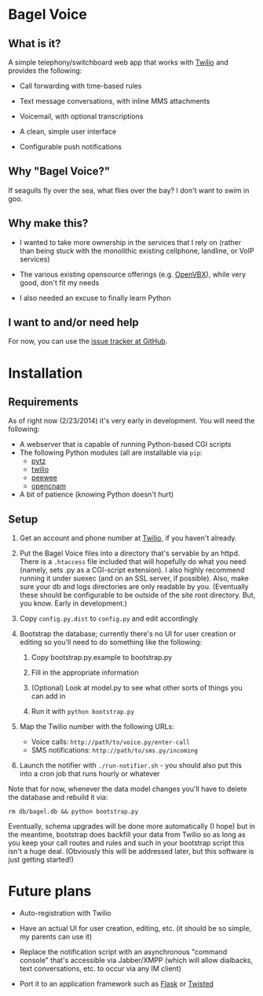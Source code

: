 Bagel Voice
===========

What is it?
-----------

A simple telephony/switchboard web app that works with
[Twilio](http://twilio.com) and provides the following:

- Call forwarding with time-based rules

- Text message conversations, with inline MMS attachments

- Voicemail, with optional transcriptions

- A clean, simple user interface

- Configurable push notifications

Why "Bagel Voice?"
------------------

If seagulls fly over the sea, what flies over the bay? I don't want to swim in goo.

Why make this?
--------------

- I wanted to take more ownership in the services that I rely on
  (rather than being stuck with the monolithic existing cellphone,
  landline, or VoIP services)

- The various existing opensource offerings
  (e.g. [OpenVBX](http://openvbx.org)), while very good, don't fit my
  needs

- I also needed an excuse to finally learn Python

I want to and/or need help
--------------------------

For now, you can use the [issue tracker at
GitHub](https://github.com/plaidfluff/BagelVoice/issues).

Installation
============

Requirements
------------

As of right now (2/23/2014) it's very early in development. You will need the following:

- A webserver that is capable of running Python-based CGI scripts
- The following Python modules (all are installable via `pip`:
    - [pytz](http://pytz.sourceforge.net/)
    - [twilio](http://twilio.com/docs/python/install)
    - [peewee](https://github.com/coleifer/peewee)
    - [opencnam](https://github.com/telephonyresearch/python-opencnam)
- A bit of patience (knowing Python doesn't hurt)

Setup
-----

1. Get an account and phone number at [Twilio](http://twilio.com), if
   you haven't already.

2. Put the Bagel Voice files into a directory that's servable by an
   httpd.  There is a `.htaccess` file included that will hopefully do
   what you need (namely, sets .py as a CGI-script extension). I also
   highly recommend running it under suexec (and on an SSL server, if
   possible). Also, make sure your db and logs directories are only
   readable by you. (Eventually these should be configurable to be
   outside of the site root directory. But, you know. Early in
   development.)

3. Copy `config.py.dist` to `config.py` and edit accordingly

4. Bootstrap the database; currently there's no UI for user creation or editing so you'll
  need to do something like the following:

    1. Copy bootstrap.py.example to bootstrap.py

    2. Fill in the appropriate information

    3. (Optional) Look at model.py to see what other sorts of things you can add in

    4. Run it with `python bootstrap.py`

5. Map the Twilio number with the following URLs:
    - Voice calls: `http://path/to/voice.py/enter-call`
    - SMS notifications: `http://path/to/sms.py/incoming`

6. Launch the notifier with `./run-notifier.sh` - you should also put
   this into a cron job that runs hourly or whatever

Note that for now, whenever the data model changes you'll have to
delete the database and rebuild it via:

    rm db/bagel.db && python bootstrap.py

Eventually, schema upgrades will be done more automatically (I hope)
but in the meantime, bootstrap does backfill your data from Twilio so
as long as you keep your call routes and rules and such in your
bootstrap script this isn't a huge deal.  (Obviously this will be
addressed later, but this software is just getting started!)

Future plans
============

- Auto-registration with Twilio

- Have an actual UI for user creation, editing, etc. (it should be so
  simple, my parents can use it)

- Replace the notification script with an asynchronous "command
  console" that's accessible via Jabber/XMPP (which will allow
  dialbacks, text conversations, etc. to occur via any IM client)

- Port it to an application framework such as
  [Flask](http://flask.pocoo.org/) or [Twisted](http://twistedmatrix.com)
